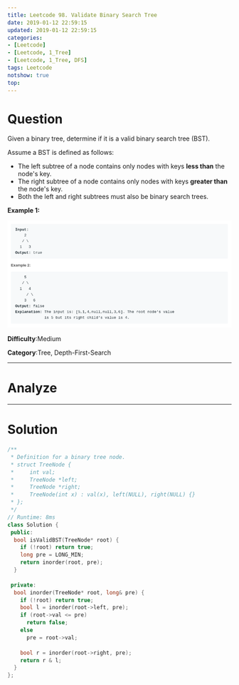 ```yaml
---
title: Leetcode 98. Validate Binary Search Tree
date: 2019-01-12 22:59:15
updated: 2019-01-12 22:59:15
categories: 
- [Leetcode]
- [Leetcode, 1_Tree]
- [Leetcode, 1_Tree, DFS]
tags: Leetcode
notshow: true
top:
---
```


# Question

Given a binary tree, determine if it is a valid binary search tree (BST).

Assume a BST is defined as follows:

- The left subtree of a node contains only nodes with keys  **less than**  the node's key.
- The right subtree of a node contains only nodes with keys  **greater than**  the node's key.
- Both the left and right subtrees must also be binary search trees.

**Example 1:**

![](/images/in-post/2019-01-12-Leetcode-98-Validate-Binary-Search-Tree/2019-01-12-22-59-53.png)

**Difficulty**:Medium

**Category**:Tree, Depth-First-Search

<!-- more -->

------------

# Analyze

------------

# Solution

```cpp
/**
 * Definition for a binary tree node.
 * struct TreeNode {
 *     int val;
 *     TreeNode *left;
 *     TreeNode *right;
 *     TreeNode(int x) : val(x), left(NULL), right(NULL) {}
 * };
 */
// Runtime: 8ms
class Solution {
 public:
  bool isValidBST(TreeNode* root) {
    if (!root) return true;
    long pre = LONG_MIN;
    return inorder(root, pre);
  }

 private:
  bool inorder(TreeNode* root, long& pre) {
    if (!root) return true;
    bool l = inorder(root->left, pre);
    if (root->val <= pre)
      return false;
    else
      pre = root->val;

    bool r = inorder(root->right, pre);
    return r & l;
  }
};
```



